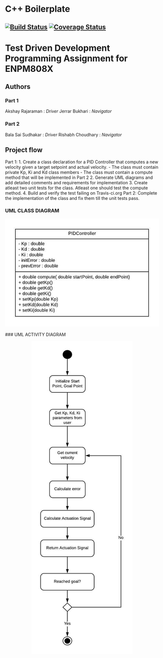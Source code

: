 # C++ Boilerplate
[![Build Status](https://travis-ci.org/AkshayRajaramanSubramanian/cpp-boilerplate.svg?branch=master)](https://travis-ci.org/AkshayRajaramanSubramanian/cpp-boilerplate)
[![Coverage Status](https://coveralls.io/repos/github/AkshayRajaramanSubramanian/cpp-boilerplate/badge.svg?branch=master)](https://coveralls.io/github/AkshayRajaramanSubramanian/cpp-boilerplate?branch=master)
---

# Test Driven Development Programming Assignment for ENPM808X

## Authors
### Part 1
   Akshay Rajaraman : *Driver*
   Jerrar Bukhari : *Navigator*
### Part 2
   Bala Sai Sudhakar : *Driver*
   Rishabh Choudhary : *Navigator*

## Project flow
Part 1: 
    1. Create a class declaration for a PID Controller that computes a new velocity given a target setpoint and actual velocity.
            -   The class must contain private Kp, Ki and Kd class members
            -   The class must contain a compute method that will be implemented in Part 2
    2. Generate UML diagrams and add detailed comments and requirements for implementation
    3. Create atleast two unit tests for the class. Atleast one should test the compute method.
    4. Build and verify the test failing on Travis-ci.org
Part 2:
    Complete the implementation of the class and fix them till the unit tests pass.

   ### UML CLASS DIAGRAM
   <p align="center">
     <img src="https://github.com/AkshayRajaramanSubramanian/cpp-boilerplate/blob/master/UMLClassDiagram.jpeg">
   </p>
   ### UML ACTIVITY DIAGRAM
   <p align="center">
      <img src="https://github.com/AkshayRajaramanSubramanian/cpp-boilerplate/blob/master/ActivityDiagram.jpeg">
   </p>
